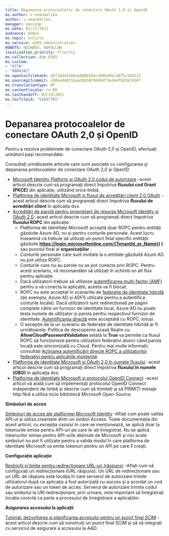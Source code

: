 ```yaml
---
title: Depanarea protocoalelor de conectare OAuth 2,0 și OpenID
ms.author: v-smandalika
author: v-smandalika
manager: dansimp
ms.date: 03/17/2021
audience: Admin
ms.topic: article
ms.service: o365-administration
ROBOTS: NOINDEX, NOFOLLOW
localization_priority: Priority
ms.collection: Adm_O365
ms.custom:
- "9776"
- "9004342"
ms.openlocfilehash: d2f14d4d16bea890b564cdb9bd9ac3875c28d115
ms.sourcegitcommit: c08bed4071baa3bb5879496df3ed44fb828c8367
ms.translationtype: MT
ms.contentlocale: ro-RO
ms.lasthandoff: 03/19/2021
ms.locfileid: "51037701"
---
```

# <a name="troubleshoot-oauth-20-and-openid-connect-protocols"></a>Depanarea protocoalelor de conectare OAuth 2,0 și OpenID

Pentru a rezolva problemele de conectare OAuth 2,0 și OpenID, efectuați următorii pași recomandate:

Consultați următoarele articole care sunt asociate cu configurarea și depanarea protocoalelor de conectare OAuth 2,0 și OpenID:

- [Microsoft Identity Platform și OAuth 2,0 codul de autorizare](https://docs.microsoft.com/azure/active-directory/develop/v2-oauth2-auth-code-flow) -acest articol descrie cum să programați direct împotriva **fluxului cod Grant (PKCE)** din aplicație, utilizând orice limbă.
- [Platforma de identitate Microsoft și fluxul de acreditări client 2,0 OAuth](https://docs.microsoft.com/azure/active-directory/develop/v2-oauth2-client-creds-grant-flow) -acest articol descrie cum să programați direct împotriva **fluxului de acreditări client** în aplicația dvs.
- [Acreditări de parolă pentru proprietarii de resurse Microsoft Identity și OAuth 2,0](https://docs.microsoft.com/azure/active-directory/develop/v2-oauth-ropc) -acest articol descrie cum să programați direct împotriva **fluxului ROPC** din aplicație.
    - Platforma de identitate Microsoft acceptă doar ROPC pentru entități găzduite Azure AD, nu și pentru conturile personale. Acest lucru înseamnă că trebuie să utilizați un punct final specific entității găzduite **https://login.microsoftonline.com/{TenantId_or_Name}) (** sau punctul final al **organizațiilor** .
    - Conturile personale care sunt invitate la o entitate găzduită Azure AD nu pot utiliza ROPC.
    - Conturile care nu au parole nu se pot conecta prin ROPC. Pentru acest scenariu, vă recomandăm să utilizați în schimb un alt flux pentru aplicație.
    - Dacă utilizatorii trebuie să utilizeze [autentificarea multi-factor (AMF)](https://docs.microsoft.com/azure/active-directory/authentication/concept-mfa-howitworks) pentru a vă conecta la aplicație, acesta va fi blocat.
    - ROPC nu este acceptat în scenariile de [federație de identitate hibridă](https://docs.microsoft.com/azure/active-directory/hybrid/whatis-fed) (de exemplu, Azure AD și ADFS utilizate pentru a autentifica conturile locale). Dacă utilizatorii sunt redirecționați pe pagini complete către un furnizor de identitate local, Azure AD nu poate testa numele de utilizator și parola pentru respectivul furnizor de identitate. [Autentificarea directă](https://docs.microsoft.com/azure/active-directory/hybrid/how-to-connect-pta) este acceptată cu ROPC, totuși.
    - O excepție de la un scenariu de federație de identitate hibridă ar fi următoarele: Politica de descoperire acasă Realm cu **AllowCloudPasswordValidation** setată la **True** va permite ca fluxul ROPC să funcționeze pentru utilizatorii federativi atunci când parola locală este sincronizată cu Cloud. Pentru mai multe informații, consultați [Activarea autentificării directe ROPC a utilizatorilor federativi pentru aplicațiile moștenite](https://docs.microsoft.com/azure/active-directory/manage-apps/configure-authentication-for-federated-users-portal#enable-direct-ropc-authentication-of-federated-users-for-legacy-applications) 
- [Platforma de identitate Microsoft și OAuth 2,0 în numele fluxului](https://docs.microsoft.com/azure/active-directory/develop/v2-oauth2-on-behalf-of-flow) -acest articol descrie cum să programați direct împotriva **fluxului în numele (OBO)** în aplicația dvs.
- [Platforma de identitate Microsoft și protocolul OpenID Connect](https://docs.microsoft.com/azure/active-directory/develop/v2-protocols-oidc) -acest articol vă arată cum să implementați protocolul OpenID Connect independent de limbă și descrie cum să trimiteți și să PRIMIȚI mesaje http fără a utiliza nicio bibliotecă Microsoft Open-Source.

**Simboluri de acces**

[Simboluri de acces ale platformei Microsoft Identity](https://docs.microsoft.com/azure/active-directory/develop/access-tokens) -Aflați cum poate valida API-ul și utiliza creanțele dintr-un simbol Access. Toate documentația din acest articol, cu excepția cazului în care se menționează, se aplică doar la tokenurile emise pentru API-uri pe care le-ați înregistrat. Nu se aplică tokenurilor emise pentru API-urile deținute de Microsoft și nici acele simboluri nu pot fi utilizate pentru a valida modul în care platforma de identitate Microsoft va emite tokenuri pentru un API pe care îl creați.

**Configurație aplicație**

[Restricții și limite pentru redirecționare URL-uri (răspuns)](https://docs.microsoft.com/azure/active-directory/develop/reply-url) -Aflați cum să configurați uri redirecționare (URL răspuns). Un URL de redirecționare sau un URL de răspuns este locația în care serverul de autorizare trimite utilizatorul după ce aplicația a fost autorizată cu succes și a acordat un cod de autorizare sau un token de acces. Serverul de autorizare trimite codul sau simbolul la URI redirecționare; prin urmare, este important să înregistrați locația corectă ca parte a procesului de înregistrare a aplicațiilor.

**Asigurarea accesului la aplicații**

[Tutorial: dezvoltarea și planificarea accesului pentru un punct final SCIM](https://docs.microsoft.com/azure/active-directory/app-provisioning/use-scim-to-provision-users-and-groups) -acest articol descrie cum să construiți un punct final SCIM și să vă integrați cu serviciul de asigurare a accesului la AAD.



